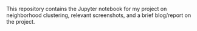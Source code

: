 This repository contains the Jupyter notebook for my project on neighborhood clustering, relevant screenshots, and a brief blog/report on the project.
